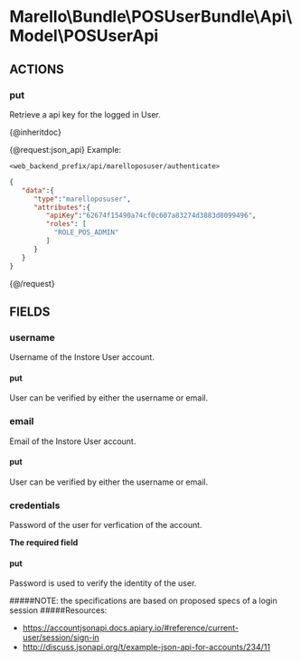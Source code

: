 # Marello\Bundle\POSUserBundle\Api\Model\POSUserApi

## ACTIONS

### put

Retrieve a api key for the logged in User.

{@inheritdoc}

{@request:json_api}
Example:

`<web_backend_prefix/api/marelloposuser/authenticate>`

```JSON
{  
   "data":{  
      "type":"marelloposuser",
      "attributes":{
         "apiKey":"62674f15490a74cf0c607a83274d3883d8099496",
         "roles": [
           "ROLE_POS_ADMIN"
         ]
      }
   }
}
```
{@/request}

## FIELDS

### username
Username of the Instore User account.

#### put

User can be verified by either the username or email.

### email
Email of the Instore User account.

#### put

User can be verified by either the username or email.

### credentials

Password of the user for verfication of the account.

**The required field**

#### put

Password is used to verify the identity of the user.


#####NOTE: the specifications are based on proposed specs of a login session
#####Resources:
* https://accountjsonapi.docs.apiary.io/#reference/current-user/session/sign-in
* http://discuss.jsonapi.org/t/example-json-api-for-accounts/234/11
